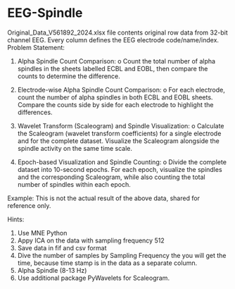 # EEG-Spindle

Original_Data_V561892_2024.xlsx file contents original row data from 32-bit channel
EEG. Every column defines the EEG electrode code/name/index.
Problem Statement:
1. Alpha Spindle Count Comparison:
o Count the total number of alpha spindles in the sheets labelled ECBL
and EOBL, then compare the counts to determine the difference.

2. Electrode-wise Alpha Spindle Count Comparison:
o For each electrode, count the number of alpha spindles in both ECBL
and EOBL sheets. Compare the counts side by side for each electrode
to highlight the differences.

3. Wavelet Transform (Scaleogram) and Spindle Visualization:
o Calculate the Scaleogram (wavelet transform coefficients) for a single
electrode and for the complete dataset. Visualize the Scaleogram
alongside the spindle activity on the same time scale.
4. Epoch-based Visualization and Spindle Counting:
o Divide the complete dataset into 10-second epochs. For each epoch,
visualize the spindles and the corresponding Scaleogram, while also
counting the total number of spindles within each epoch.

Example: This is not the actual result of the above data, shared for reference only.

Hints:
1. Use MNE Python
2. Appy ICA on the data with sampling frequency 512
3. Save data in fif and csv format
4. Dive the number of samples by Sampling Frequency the you will get the time, because time
stamp is in the data as a separate column.
5. Alpha Spindle (8-13 Hz)
6. Use additional package PyWavelets for Scaleogram.
